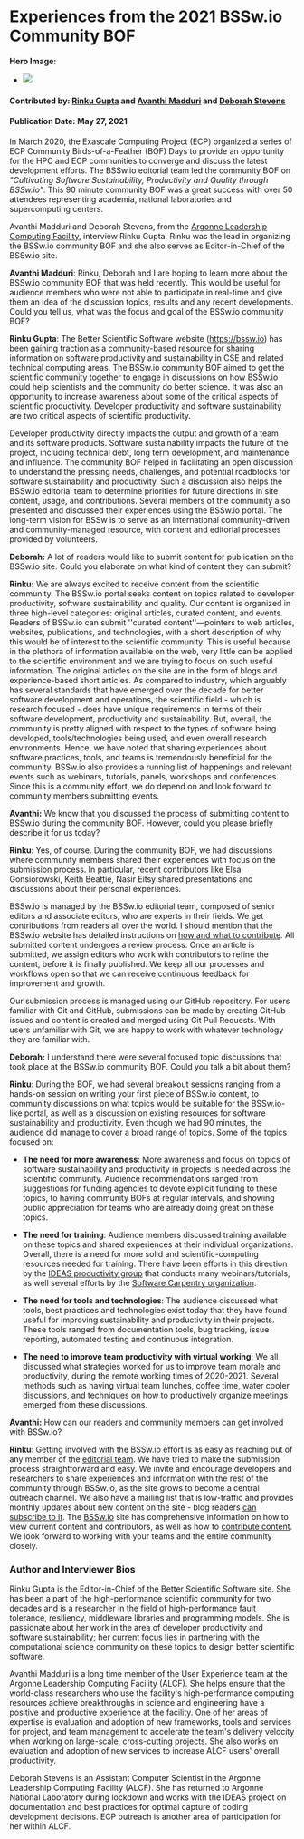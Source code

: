 # Experiences from the 2021 BSSw.io Community BOF

**Hero Image:**

 - <img src='https://github.com/betterscientificsoftware/bssw.io/raw/master/images/Blog_0521_GPU.png' />

#### Contributed by: [Rinku Gupta](https://github.com/rinkug) and [Avanthi Madduri](https://github.com/mantrala-ops) and [Deborah Stevens](https://github.com/haikudeb)
#### Publication Date: May 27, 2021

In March 2020, the Exascale Computing Project (ECP) organized a series of ECP Community Birds-of-a-Feather (BOF) Days to provide an opportunity for the HPC and ECP communities to converge and discuss the latest development efforts. The BSSw.io editorial team led the community BOF on *"Cultivating Software Sustainability, Productivity and Quality through BSSw.io"*. This 90 minute community BOF was  a great success with over 50 attendees representing academia, national laboratories and supercomputing centers. 

Avanthi Madduri and Deborah Stevens, from the [Argonne Leadership Computing Facility](https://www.alcf.anl.gov/), interview Rinku Gupta. Rinku was the lead in organizing the BSSw.io community BOF and she also serves as Editor-in-Chief of the BSSw.io site.

**Avanthi Madduri**: Rinku, Deborah and I are hoping to learn more about the BSSw.io community BOF that was held recently. This would be useful for audience members who were not able to participate in real-time and give them an idea of the discussion topics, results and any recent developments. Could you tell us, what was the focus and goal of the BSSw.io community BOF?

**Rinku Gupta**: The Better Scientific Software website (https://bssw.io) has been gaining traction as a community-based resource for sharing information on software productivity and sustainability in CSE and related technical computing areas.  The  BSSw.io community BOF aimed to get the scientific community together to engage in discussions on how BSSw.io could help scientists and the community do better science. It was also an opportunity to increase awareness about some of the critical aspects of scientific productivity. Developer productivity and software sustainability are two critical aspects of scientific productivity. 

Developer productivity directly impacts the output and growth of a team and its software products. Software sustainability impacts the future of the project, including technical debt, long term development, and maintenance and influence. The community BOF helped in facilitating an open discussion to understand the pressing needs, challenges, and potential roadblocks for software sustainability and productivity. Such a discussion also helps the BSSw.io editorial team to determine priorities for future directions in site content, usage, and contributions. Several members of the community also presented and discussed their experiences using the BSSw.io portal. The long-term vision for BSSw is to serve as an international community-driven and community-managed resource, with content and editorial processes provided by volunteers. 

**Deborah:** A lot of readers would like to submit content for publication on the BSSw.io site. Could you elaborate on what kind of content they can submit?

**Rinku:** We are always excited to receive content from the scientific community. The BSSw.io portal seeks content on topics related to developer productivity, software sustainability and quality. Our content is organized in three high-level categories: original articles, curated content, and events.  Readers of BSSw.io can submit ''curated content''—pointers to web articles, websites, publications, and technologies, with a short description of why this would be of interest to the scientific community. This is useful because in the plethora of information available on the web, very little can be applied to the scientific environment and we are trying to focus on such useful information.  The original articles on the site are in the form of blogs and experience-based short articles. As compared to industry, which arguably has several standards that have emerged over the decade for better software development and operations, the scientific field - which is research focused -  does have unique requirements in terms of their software development, productivity and sustainability. But, overall, the community is pretty aligned with respect to the types of software being developed, tools/technologies being used, and even overall research environments. Hence, we have noted that sharing experiences about software practices, tools, and teams is tremendously beneficial for the community. BSSw.io also provides a running list of happenings and relevant events such as webinars, tutorials, panels, workshops and conferences. Since this is a community effort, we do depend on and look forward to community members submitting events.

**Avanthi:** We know that you discussed the process of submitting content to BSSw.io during the community BOF. However, could you please briefly describe it for us today?

**Rinku**: Yes, of course. During the community BOF, we had discussions where community members shared their experiences with focus on the submission process.  In particular, recent contributors like Elsa Gonsiorowski, Keith Beattie, Nasir Eitsy shared presentations and discussions about their personal experiences. 

BSSw.io is managed by the BSSw.io editorial team, composed of senior editors and associate editors, who are experts in their fields. We get contributions from readers all over the world. I should mention that the BSSw.io website has detailed instructions on [how and what to contribute](https://bssw.io/pages/what-to-contribute-content-for-better-scientific-software). All submitted content undergoes a review process.  Once an article is submitted, we assign editors who work with contributors to refine the content, before it is finally published. We keep all our processes and workflows open so that we can receive continuous feedback for improvement and growth.

Our submission process is managed using our GitHub repository. For users familiar with Git and GitHub, submissions can be made by creating GitHub issues and content is created and merged using Git Pull Requests. With users unfamiliar with Git, we are happy to work with whatever technology they are familiar with.

**Deborah:** I understand there were several focused topic discussions that took place at the BSSw.io community BOF. Could you talk a bit about them?

**Rinku**: During the BOF, we had several breakout sessions ranging from a hands-on session on writing your first piece of BSSw.io content, to community discussions on what topics would be suitable for the BSSw.io-like portal, as well as a discussion on existing resources for software sustainability and productivity. Even though we had 90 minutes, the audience did manage to cover a broad range of topics. Some of the topics focused on:

* **The need for more awareness**: More awareness and focus on topics of software sustainability and productivity in projects is needed across the scientific community. Audience recommendations ranged from suggestions for funding agencies to devote explicit funding to these topics, to having community BOFs at regular intervals, and showing public appreciation for teams who are already doing great on these topics.

* **The need for training**: Audience members discussed training available on these topics and shared experiences at their individual organizations. Overall, there is a need for more solid and scientific-computing resources needed for training. There have been efforts in this direction by the [IDEAS productivity group](https://ideas-productivity.org/events/) that conducts many webinars/tutorials; as well several efforts by the [Software Carpentry organization](https://software-carpentry.org/).

* **The need for tools and technologies**: The audience discussed what tools, best practices and technologies exist today that they have found useful for improving sustainability and productivity in their projects. These tools ranged from documentation tools, bug tracking, issue reporting, automated testing and continuous integration.

* **The need to improve team productivity with virtual working**: We all discussed what strategies worked for us to improve team morale and productivity, during the remote working times of 2020-2021. Several methods such as having virtual team lunches, coffee time, water cooler discussions, and techniques on how to productively organize meetings emerged from these discussions.
 
**Avanthi:** How can our readers and community members can get involved with BSSw.io?

**Rinku**: Getting involved with the BSSw.io effort is as easy as reaching out of any member of the [editorial team](https://bssw.io/pages/team). We have tried to make the submission process straightforward and easy. We invite and encourage developers and researchers to share experiences and information with the rest of the community through BSSw.io, as the site grows to become a central outreach channel. We also have a mailing list that is low-traffic and provides monthly updates about new content on the site - blog readers [can subscribe to it](https://bssw.io/pages/receive-our-email-digest). The [BSSw.io](https://bssw.io) site has comprehensive information on how to view current content and contributors, as well as how to [contribute content](https://bssw.io/contribute).  We look forward to working with your teams and the entire community closely.

### Author and Interviewer Bios
Rinku Gupta is the Editor-in-Chief of the Better Scientific Software site. She has been a part of the high-performance scientific community for two decades and is a researcher in the field of high-performance fault tolerance, resiliency, middleware libraries and programming models. She is passionate about her work in the area of developer productivity and software sustainability; her current focus lies in partnering with the computational science community on these topics to design better scientific software.

Avanthi Madduri is a long time member of the User Experience team at the Argonne Leadership Computing Facility (ALCF). She helps ensure that the world-class researchers who use the facility's high-performance computing resources achieve breakthroughs in science and engineering have a positive and productive experience at the facility. One of her areas of expertise is evaluation and adoption of new frameworks, tools and services for project, and team management to accelerate the team's delivery velocity when working on large-scale, cross-cutting projects. She also works on evaluation and adoption of new services to increase ALCF users' overall productivity.

Deborah Stevens is an Assistant Computer Scientist in the Argonne Leadership Computing Facility (ALCF). She has returned to Argonne National Laboratory during lockdown and works with the IDEAS project on documentation and best practices for optimal capture of coding development decisions.  ECP outreach is another area of participation for her within ALCF. 

<!---
Publish: preview
Pinned: no
Topics: Software Engineering, Conferences and Workshops
RSS update: 2021-05-27
--->
